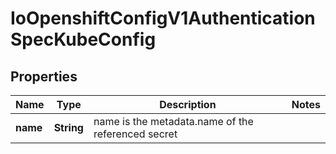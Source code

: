 
# IoOpenshiftConfigV1AuthenticationSpecKubeConfig

## Properties
Name | Type | Description | Notes
------------ | ------------- | ------------- | -------------
**name** | **String** | name is the metadata.name of the referenced secret | 



